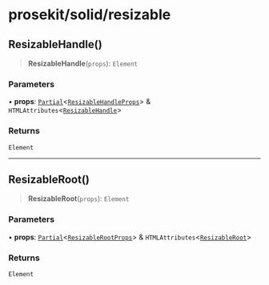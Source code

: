 # prosekit/solid/resizable

<a id="ResizableHandle" name="ResizableHandle"></a>

## ResizableHandle()

> **ResizableHandle**(`props`): `Element`

### Parameters

• **props**: [`Partial`](https://www.typescriptlang.org/docs/handbook/utility-types.html#partialtype)\<[`ResizableHandleProps`](../web/resizable.md#ResizableHandleProps)\> & `HTMLAttributes`\<[`ResizableHandle`](../lit/resizable.md#ResizableHandle)\>

### Returns

`Element`

***

<a id="ResizableRoot" name="ResizableRoot"></a>

## ResizableRoot()

> **ResizableRoot**(`props`): `Element`

### Parameters

• **props**: [`Partial`](https://www.typescriptlang.org/docs/handbook/utility-types.html#partialtype)\<[`ResizableRootProps`](../web/resizable.md#ResizableRootProps)\> & `HTMLAttributes`\<[`ResizableRoot`](../lit/resizable.md#ResizableRoot)\>

### Returns

`Element`
